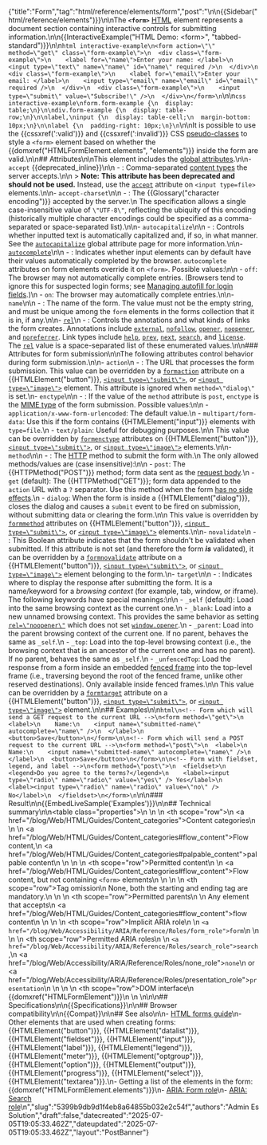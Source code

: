 {"title":"Form","tag":"html/reference/elements/form","post":"\n\n{{Sidebar(\"html/reference/elements\")}}\n\nThe **`<form>`** [HTML](/blog/Web/HTML) element represents a document section containing interactive controls for submitting information.\n\n{{InteractiveExample(\"HTML Demo: &lt;form&gt;\", \"tabbed-standard\")}}\n\n```html interactive-example\n<form action=\"\" method=\"get\" class=\"form-example\">\n  <div class=\"form-example\">\n    <label for=\"name\">Enter your name: </label>\n    <input type=\"text\" name=\"name\" id=\"name\" required />\n  </div>\n  <div class=\"form-example\">\n    <label for=\"email\">Enter your email: </label>\n    <input type=\"email\" name=\"email\" id=\"email\" required />\n  </div>\n  <div class=\"form-example\">\n    <input type=\"submit\" value=\"Subscribe!\" />\n  </div>\n</form>\n```\n\n```css interactive-example\nform.form-example {\n  display: table;\n}\n\ndiv.form-example {\n  display: table-row;\n}\n\nlabel,\ninput {\n  display: table-cell;\n  margin-bottom: 10px;\n}\n\nlabel {\n  padding-right: 10px;\n}\n```\n\nIt is possible to use the {{cssxref(':valid')}} and {{cssxref(':invalid')}} CSS [pseudo-classes](/blog/Web/CSS/Pseudo-classes) to style a `<form>` element based on whether the {{domxref(\"HTMLFormElement.elements\", \"elements\")}} inside the form are valid.\n\n## Attributes\n\nThis element includes the [global attributes](/blog/Web/HTML/Reference/Global_attributes).\n\n- `accept` {{deprecated_inline}}\n\n  - : Comma-separated [content types](/blog/Web/SVG/Guides/Content_type) the server accepts.\n\n    > **Note:** **This attribute has been deprecated and should not be used.** Instead, use the [`accept`](/blog/Web/HTML/Reference/Elements/input#accept) attribute on `<input type=file>` elements.\n\n- `accept-charset`\n\n  - : The {{Glossary(\"character encoding\")}} accepted by the server.\n    The specification allows a single case-insensitive value of `\"UTF-8\"`, reflecting the ubiquity of this encoding (historically multiple character encodings could be specified as a comma-separated or space-separated list).\n\n- `autocapitalize`\n\n  - : Controls whether inputted text is automatically capitalized and, if so, in what manner. See the [`autocapitalize`](/blog/Web/HTML/Reference/Global_attributes/autocapitalize) global attribute page for more information.\n\n- [`autocomplete`](/blog/Web/HTML/Reference/Attributes/autocomplete)\n\n  - : Indicates whether input elements can by default have their values automatically completed by the browser. `autocomplete` attributes on form elements override it on `<form>`. Possible values:\n\n    - `off`: The browser may not automatically complete entries. (Browsers tend to ignore this for suspected login forms; see [Managing autofill for login fields](/blog/Web/Security/Practical_implementation_guides/Turning_off_form_autocompletion#managing_autofill_for_login_fields).)\n    - `on`: The browser may automatically complete entries.\n\n- `name`\n\n  - : The name of the form. The value must not be the empty string, and must be unique among the `form` elements in the forms collection that it is in, if any.\n\n- [`rel`](/blog/Web/HTML/Reference/Attributes/rel)\n  - : Controls the annotations and what kinds of links the form creates. Annotations include [`external`](/blog/Web/HTML/Reference/Attributes/rel#external), [`nofollow`](/blog/Web/HTML/Reference/Attributes/rel#nofollow), [`opener`](/blog/Web/HTML/Reference/Attributes/rel#opener), [`noopener`](/blog/Web/HTML/Reference/Attributes/rel#noopener), and [`noreferrer`](/blog/Web/HTML/Reference/Attributes/rel#noreferrer). Link types include [`help`](/blog/Web/HTML/Reference/Attributes/rel#help), [`prev`](/blog/Web/HTML/Reference/Attributes/rel#prev), [`next`](/blog/Web/HTML/Reference/Attributes/rel#next), [`search`](/blog/Web/HTML/Reference/Attributes/rel#search), and [`license`](/blog/Web/HTML/Reference/Attributes/rel#license). The [`rel`](/blog/Web/HTML/Reference/Attributes/rel) value is a space-separated list of these enumerated values.\n\n### Attributes for form submission\n\nThe following attributes control behavior during form submission.\n\n- `action`\n  - : The URL that processes the form submission. This value can be overridden by a [`formaction`](/blog/Web/HTML/Reference/Elements/button#formaction) attribute on a {{HTMLElement(\"button\")}}, [`<input type=\"submit\">`](/blog/Web/HTML/Reference/Elements/input/submit), or [`<input type=\"image\">`](/blog/Web/HTML/Reference/Elements/input/image) element. This attribute is ignored when `method=\"dialog\"` is set.\n- `enctype`\n\n  - : If the value of the `method` attribute is `post`, `enctype` is the [MIME type](https://en.wikipedia.org/wiki/Mime_type) of the form submission. Possible values:\n\n    - `application/x-www-form-urlencoded`: The default value.\n    - `multipart/form-data`: Use this if the form contains {{HTMLElement(\"input\")}} elements with `type=file`.\n    - `text/plain`: Useful for debugging purposes.\n\n    This value can be overridden by [`formenctype`](/blog/Web/HTML/Reference/Elements/button#formenctype) attributes on {{HTMLElement(\"button\")}}, [`<input type=\"submit\">`](/blog/Web/HTML/Reference/Elements/input/submit), or [`<input type=\"image\">`](/blog/Web/HTML/Reference/Elements/input/image) elements.\n\n- `method`\n\n  - : The [HTTP](/blog/Web/HTTP) method to submit the form with.\n    The only allowed methods/values are (case insensitive):\n\n    - `post`: The {{HTTPMethod(\"POST\")}} method; form data sent as the [request body](/blog/Web/API/Request/body).\n    - `get` (default): The {{HTTPMethod(\"GET\")}}; form data appended to the `action` URL with a `?` separator. Use this method when the form [has no side effects](/blog/Glossary/Idempotent).\n    - `dialog`: When the form is inside a {{HTMLElement(\"dialog\")}}, closes the dialog and causes a `submit` event to be fired on submission, without submitting data or clearing the form.\n\n    This value is overridden by [`formmethod`](/blog/Web/HTML/Reference/Elements/button#formmethod) attributes on {{HTMLElement(\"button\")}}, [`<input type=\"submit\">`](/blog/Web/HTML/Reference/Elements/input/submit), or [`<input type=\"image\">`](/blog/Web/HTML/Reference/Elements/input/image) elements.\n\n- `novalidate`\n  - : This Boolean attribute indicates that the form shouldn't be validated when submitted. If this attribute is not set (and therefore the form **_is_** validated), it can be overridden by a [`formnovalidate`](/blog/Web/HTML/Reference/Elements/button#formnovalidate) attribute on a {{HTMLElement(\"button\")}}, [`<input type=\"submit\">`](/blog/Web/HTML/Reference/Elements/input/submit), or [`<input type=\"image\">`](/blog/Web/HTML/Reference/Elements/input/image) element belonging to the form.\n- `target`\n\n  - : Indicates where to display the response after submitting the form. It is a name/keyword for a _browsing context_ (for example, tab, window, or iframe). The following keywords have special meanings:\n\n    - `_self` (default): Load into the same browsing context as the current one.\n    - `_blank`: Load into a new unnamed browsing context. This provides the same behavior as setting [`rel=\"noopener\"`](#rel) which does not set [`window.opener`](/blog/Web/API/Window/opener).\n    - `_parent`: Load into the parent browsing context of the current one. If no parent, behaves the same as `_self`.\n    - `_top`: Load into the top-level browsing context (i.e., the browsing context that is an ancestor of the current one and has no parent). If no parent, behaves the same as `_self`.\n    - `_unfencedTop`: Load the response from a form inside an embedded [fenced frame](/blog/Web/API/Fenced_frame_API) into the top-level frame (i.e., traversing beyond the root of the fenced frame, unlike other reserved destinations). Only available inside fenced frames.\n\n    This value can be overridden by a [`formtarget`](/blog/Web/HTML/Reference/Elements/button#formtarget) attribute on a {{HTMLElement(\"button\")}}, [`<input type=\"submit\">`](/blog/Web/HTML/Reference/Elements/input/submit), or [`<input type=\"image\">`](/blog/Web/HTML/Reference/Elements/input/image) element.\n\n## Examples\n\n```html\n<!-- Form which will send a GET request to the current URL -->\n<form method=\"get\">\n  <label>\n    Name:\n    <input name=\"submitted-name\" autocomplete=\"name\" />\n  </label>\n  <button>Save</button>\n</form>\n\n<!-- Form which will send a POST request to the current URL -->\n<form method=\"post\">\n  <label>\n    Name:\n    <input name=\"submitted-name\" autocomplete=\"name\" />\n  </label>\n  <button>Save</button>\n</form>\n\n<!-- Form with fieldset, legend, and label -->\n<form method=\"post\">\n  <fieldset>\n    <legend>Do you agree to the terms?</legend>\n    <label><input type=\"radio\" name=\"radio\" value=\"yes\" /> Yes</label>\n    <label><input type=\"radio\" name=\"radio\" value=\"no\" /> No</label>\n  </fieldset>\n</form>\n```\n\n### Result\n\n{{EmbedLiveSample('Examples')}}\n\n## Technical summary\n\n<table class=\"properties\">\n  <tbody>\n    <tr>\n      <th scope=\"row\">\n        <a href=\"/blog/Web/HTML/Guides/Content_categories\">Content categories</a>\n      </th>\n      <td>\n        <a href=\"/blog/Web/HTML/Guides/Content_categories#flow_content\">Flow content</a>,\n        <a href=\"/blog/Web/HTML/Guides/Content_categories#palpable_content\">palpable content</a>\n      </td>\n    </tr>\n    <tr>\n      <th scope=\"row\">Permitted content</th>\n      <td>\n        <a href=\"/blog/Web/HTML/Guides/Content_categories#flow_content\">Flow content</a>, but not containing <code>&#x3C;form></code> elements\n      </td>\n    </tr>\n    <tr>\n      <th scope=\"row\">Tag omission</th>\n      <td>None, both the starting and ending tag are mandatory.</td>\n    </tr>\n    <tr>\n      <th scope=\"row\">Permitted parents</th>\n      <td>\n        Any element that accepts\n        <a href=\"/blog/Web/HTML/Guides/Content_categories#flow_content\">flow content</a>\n      </td>\n    </tr>\n    <tr>\n      <th scope=\"row\">Implicit ARIA role</th>\n      <td>\n        <code><a href=\"/blog/Web/Accessibility/ARIA/Reference/Roles/form_role\">form</a></code>\n      </td>\n    </tr>\n    <tr>\n      <th scope=\"row\">Permitted ARIA roles</th>\n      <td>\n        <code><a href=\"/blog/Web/Accessibility/ARIA/Reference/Roles/search_role\">search</a></code>,\n        <a href=\"/blog/Web/Accessibility/ARIA/Reference/Roles/none_role\"><code>none</code></a>\n         or <a href=\"/blog/Web/Accessibility/ARIA/Reference/Roles/presentation_role\"><code>presentation</code></a>\n      </td>\n    </tr>\n    <tr>\n      <th scope=\"row\">DOM interface</th>\n      <td>{{domxref(\"HTMLFormElement\")}}</td>\n    </tr>\n  </tbody>\n</table>\n\n## Specifications\n\n{{Specifications}}\n\n## Browser compatibility\n\n{{Compat}}\n\n## See also\n\n- [HTML forms guide](/blog/Learn_web_development/Extensions/Forms)\n- Other elements that are used when creating forms: {{HTMLElement(\"button\")}}, {{HTMLElement(\"datalist\")}}, {{HTMLElement(\"fieldset\")}}, {{HTMLElement(\"input\")}}, {{HTMLElement(\"label\")}}, {{HTMLElement(\"legend\")}}, {{HTMLElement(\"meter\")}}, {{HTMLElement(\"optgroup\")}}, {{HTMLElement(\"option\")}}, {{HTMLElement(\"output\")}}, {{HTMLElement(\"progress\")}}, {{HTMLElement(\"select\")}}, {{HTMLElement(\"textarea\")}}.\n- Getting a list of the elements in the form: {{domxref(\"HTMLFormElement.elements\")}}\n- [ARIA: Form role](/blog/Web/Accessibility/ARIA/Reference/Roles/form_role)\n- [ARIA: Search role](/blog/Web/Accessibility/ARIA/Reference/Roles/search_role)\n","slug":"5399b9db9d1f4eb8a64855b032e2c54f","authors":"Admin Es Solution","draft":false,"datecreated":"2025-07-05T19:05:33.462Z","dateupdated":"2025-07-05T19:05:33.462Z","layout":"PostBanner"}